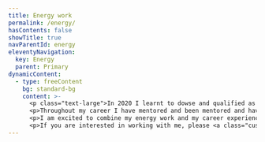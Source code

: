 ```yaml
---
title: Energy work
permalink: /energy/
hasContents: false
showTitle: true
navParentId: energy
eleventyNavigation:
  key: Energy
  parent: Primary
dynamicContent:
  - type: freeContent
    bg: standard-bg 
    content: >-
      <p class="text-large">In 2020 I learnt to dowse and qualified as both a Reiki and Colour Mirrors practitioner.</p>
      <p>Throughout my career I have mentored and been mentored and have always found the relationship—whichever way it was meant to be going—tremendously rewarding.</p>
      <p>I am excited to combine my energy work and my career experience as both a mentor and mentee to develop a new coaching service.</p>
      <p>If you are interested in working with me, please <a class="custom-underline" href="/contact">get in touch</a>.</p>
---
```

 